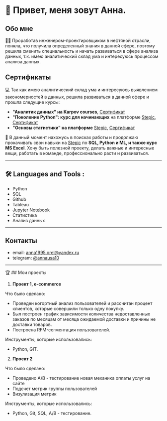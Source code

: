 # 👋 Привет, меня зовут Анна.

## Обо мне
:woman_technologist: Проработав инженером-проектировщиком в нефтяной отрасли,  поняла, что получила определенный знания в данной сфере, поэтому решила сменить специальность и начать развиваться в сфере анализа данных, т.к. имею аналитический склад ума и интересуюсь процессом анализа данных.

## Сертификаты
💻 Так как имею аналитический склад ума и интересуюсь выявлением закономерностей в данных, решила развиваться в данной сфере и прошла следущие курсы:
- **"Аналитик данных" на Karpov courses**, [Сертификат](https://lab.karpov.courses/certificate/e33d3b23-456e-482b-a557-8c3aae35e01c/ "Sertificate")
- **"Поколение Python": курс для начинающих** на платформе [Stepic](Stepik.org), [Сертификат](https://stepik.org/cert/1645219 "Sertificate")
- **"Основы статистики" на платформе** [Stepic](Stepik.org), [Сертификат](https://stepik.org/cert/1061189 "Sertificate")

🔭 В данный момент нахожусь в поисках работы и продолжаю прокачивать свои навыки на [Stepic](Stepik.org) по **SQL, Python и ML, и также курс MS Excel**.
Хочу быть полезной проекту, делать важные и интересные вещи, работать в команде, профессионально расти и развиваться.

---
## :hammer_and_wrench: Languages and Tools :
- Python
- SQL
- Github
- Tableau
- Jupyter Notebook
- Статистика
- Анализ данных
---
## Контакты
* email: [anna1995.orel@yandex.ru](mailto:anna1995.orel@yandex.ru)
* telegram: [@annausa10](https://t.me/annausa10)
---
🏆 ## Мои проекты
1. **Проект 1, e-commerce**

Что было сделано:
- Проведен когортный анализ пользователей и рассчитан процент клиентов, которые совершили только одну покупку.
- Был построен график зависимости количества недоставленных заказов по месяцам от месяца ожидаемой доставки и причины не доставки товаров.
- Построена RFM-сегментация пользователей.

Инструменты, которые использовались:
- Python, GIT.

2. **Проект 2**

Что было сделано:
- Проведено А/В - тестирование новая механика оплаты услуг на сайте
- Подсчет метрик группы пользователей
- Визулизация метрик

Инструменты, которые использовались:
- Python, Git, SQL, A/В - тестирование.
